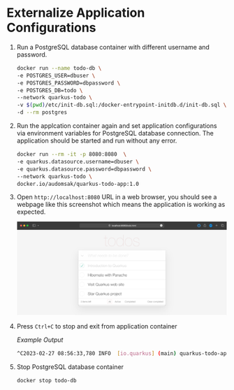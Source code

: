 # Externalize Application Configurations

1. Run a PostgreSQL database container with different username and password.

   ```sh
   docker run --name todo-db \
   -e POSTGRES_USER=dbuser \
   -e POSTGRES_PASSWORD=dbpassword \
   -e POSTGRES_DB=todo \
   --network quarkus-todo \
   -v $(pwd)/etc/init-db.sql:/docker-entrypoint-initdb.d/init-db.sql \
   -d --rm postgres
   ```

2. Run the applcation container again and set application configurations via environment variables for PostgreSQL database connection. The application should be started and run without any error.

   ```sh
   docker run --rm -it -p 8080:8080  \
   -e quarkus.datasource.username=dbuser \
   -e quarkus.datasource.password=dbpassword \
   --network quarkus-todo \
   docker.io/audomsak/quarkus-todo-app:1.0
   ```

3. Open `http://localhost:8080` URL in a web browser, you should see a webpage like this screenshot which means the application is working as expected.

    ![Todo App Homepage](images/todo-app-homepage.png)

4. Press `Ctrl+C` to stop and exit from application container

    _Example Output_

    ```sh
    ^C2023-02-27 08:56:33,780 INFO  [io.quarkus] (main) quarkus-todo-apps stopped in 0.079s
    ```

5. Stop PostgreSQL database container

    ```sh
    docker stop todo-db
    ```
